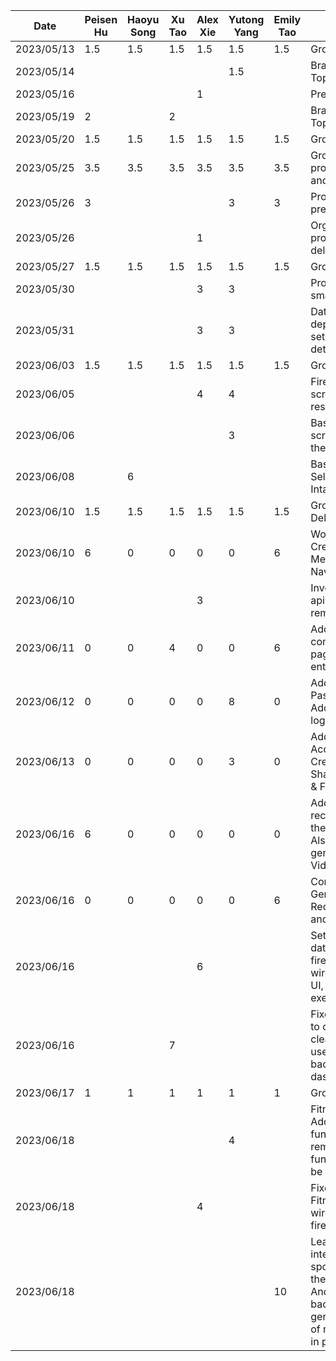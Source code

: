 | Date       | Peisen Hu | Haoyu Song | Xu Tao | Alex Xie | Yutong Yang | Emily Tao | Task                                                                                                                      |
|------------|-----------|------------|--------|----------|-------------|-----------|---------------------------------------------------------------------------------------------------------------------------|
| 2023/05/13 | 1.5       | 1.5        | 1.5    | 1.5      | 1.5         | 1.5       | Group Meeting                                                                                                             |
| 2023/05/14 |           |            |        |          | 1.5         |           | Brainstorm Project Topics                                                                                                 |
| 2023/05/16 |           |            |        | 1        |             |           | Prepared project ideas                                                                                                    |
| 2023/05/19 | 2         |            | 2      |          |             |           | Brainstorming Project Topic                                                                                               |
| 2023/05/20 | 1.5       | 1.5        | 1.5    | 1.5      | 1.5         | 1.5       | Group Meeting                                                                                                             |
| 2023/05/25 | 3.5       | 3.5        | 3.5    | 3.5      | 3.5         | 3.5       | Group Meeting for proposal presentation and mockups                                                                       |
| 2023/05/26 | 3         |            |        |          | 3           | 3         | Proposal presentation preparation & script                                                                                |
| 2023/05/26 |           |            |        | 1        |             |           | Organized functional properties in deliverable                                                                            |
| 2023/05/27 | 1.5       | 1.5        | 1.5    | 1.5      | 1.5         | 1.5       | Group Meeting                                                                                                             |
| 2023/05/30 |           |            |        | 3        | 3           |           | Project starter code & small UI updates                                                                                   |
| 2023/05/31 |           |            |        | 3        | 3           |           | Data layer setup, dependency injection setup, and determine detailed app design                                           |
| 2023/06/03 | 1.5       | 1.5        | 1.5    | 1.5      | 1.5         | 1.5       | Group Meeting                                                                                                             |
| 2023/06/05 |           |            |        | 4        | 4           |           | Firebase setup, login screen & fitness API research                                                                       |
| 2023/06/06 |           |            |        |          | 3           |           | Basic Body Diameter screen, Update app theme                                                                              |
| 2023/06/08 |           | 6          |        |          |             |           | Basic Daily Journal Selection and Calorie Intake screen                                                                   |
| 2023/06/10 | 1.5       | 1.5        | 1.5    | 1.5      | 1.5         | 1.5       | Group Meeting & Deliverable 2                                                                                             |
| 2023/06/10 | 6         | 0          | 0      | 0        | 0           | 6         | Working on the Creation of the 2nd Menu (Homepage Navbar)                                                                 |
| 2023/06/10 |           |            |        | 3        |             |           | Investigated into food apis, setup retrofit as remote data source                                                         |
| 2023/06/11 | 0         | 0          | 4      | 0        | 0           | 6         | Add back button to come back to previous page, fixed bugs for re entering.                                                |
| 2023/06/12 | 0         | 0          | 0      | 0        | 8           | 0         | Add AccountAcitivity & PasswordResetActivity. Add back buttons and logout button to header                                |
| 2023/06/13 | 0         | 0          | 0      | 0        | 3           | 0         | Add content to AccountAcitivity. Create SharedWithMeActivity & FitnessGoalActivity                                        |
| 2023/06/16 | 6         | 0          | 0      | 0        | 0           | 0         | Add the video recommendation list in the home fragment. Also wrote part of the generating code for VideoView              |
| 2023/06/16 | 0         | 0          | 0      | 0        | 0           | 6         | Completed the Generation of the UI for Recipe Generator page and its navigation                                           |
| 2023/06/16 |           |            |        | 6        |             |           | Setup user profile database using firebase firestore, wired in user profile to UI, added Ninja api for exercise data      |
| 2023/06/16 |           |            | 7      |          |             |           | Fixed the bug that nav to other page didn't clean the origin page, use arrow instead of back button, add ui to dashborad. |
| 2023/06/17 | 1         | 1          | 1      | 1        | 1           | 1         | Group Meeting                                                                                                             |
| 2023/06/18 |           |            |        |          | 4           |           | FitnessGaolActivity UI Add cards functionality. The remove card functionality has bug to be fixed                         |
| 2023/06/18 |           |            |        | 4        |             |           | Fixed FitnessGoalActivity, wired in data with firestore                                                                   |
| 2023/06/18 |           |            |        |         |             | 10           |Learn to use and integrate the spoonacular API; learn the networking in Android; implement the backend of recipe generator; the rest of ui of recipe generator is in progress

